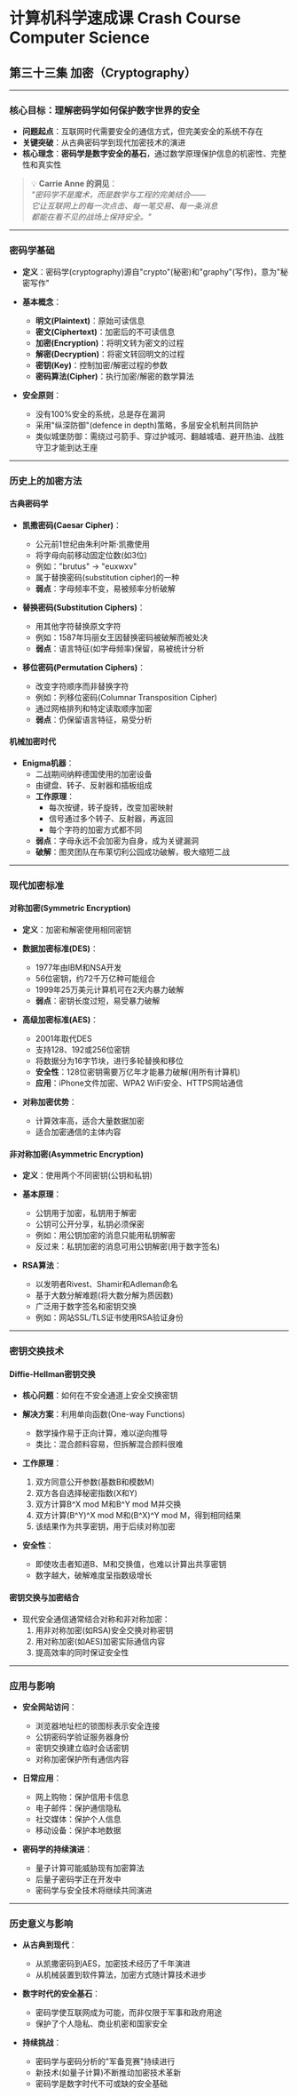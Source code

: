 # 计算机科学速成课 Crash Course Computer Science

## 第三十三集 加密（Cryptography）

---

### **核心目标：理解密码学如何保护数字世界的安全**

- **问题起点**：互联网时代需要安全的通信方式，但完美安全的系统不存在
- **关键突破**：从古典密码学到现代加密技术的演进
- **核心理念**：**密码学是数字安全的基石**，通过数学原理保护信息的机密性、完整性和真实性

> 💡 **Carrie Anne 的洞见**：  
> *"密码学不是魔术，而是数学与工程的完美结合——  
> 它让互联网上的每一次点击、每一笔交易、每一条消息  
> 都能在看不见的战场上保持安全。"*

---

### **密码学基础**

- **定义**：密码学(cryptography)源自"crypto"(秘密)和"graphy"(写作)，意为"秘密写作"
- **基本概念**：
  - **明文(Plaintext)**：原始可读信息
  - **密文(Ciphertext)**：加密后的不可读信息
  - **加密(Encryption)**：将明文转为密文的过程
  - **解密(Decryption)**：将密文转回明文的过程
  - **密钥(Key)**：控制加密/解密过程的参数
  - **密码算法(Cipher)**：执行加密/解密的数学算法

- **安全原则**：
  - 没有100%安全的系统，总是存在漏洞
  - 采用"纵深防御"(defence in depth)策略，多层安全机制共同防护
  - 类似城堡防御：需绕过弓箭手、穿过护城河、翻越城墙、避开热油、战胜守卫才能到达王座

---

### **历史上的加密方法**

#### **古典密码学**
- **凯撒密码(Caesar Cipher)**：
  - 公元前1世纪由朱利叶斯·凯撒使用
  - 将字母向前移动固定位数(如3位)
  - 例如："brutus" → "euxwxv"
  - 属于替换密码(substitution cipher)的一种
  - **弱点**：字母频率不变，易被频率分析破解

- **替换密码(Substitution Ciphers)**：
  - 用其他字符替换原文字符
  - 例如：1587年玛丽女王因替换密码被破解而被处决
  - **弱点**：语言特征(如字母频率)保留，易被统计分析

- **移位密码(Permutation Ciphers)**：
  - 改变字符顺序而非替换字符
  - 例如：列移位密码(Columnar Transposition Cipher)
  - 通过网格排列和特定读取顺序加密
  - **弱点**：仍保留语言特征，易受分析

#### **机械加密时代**
- **Enigma机器**：
  - 二战期间纳粹德国使用的加密设备
  - 由键盘、转子、反射器和插板组成
  - **工作原理**：
    - 每次按键，转子旋转，改变加密映射
    - 信号通过多个转子、反射器，再返回
    - 每个字符的加密方式都不同
  - **弱点**：字母永远不会加密为自身，成为关键漏洞
  - **破解**：图灵团队在布莱切利公园成功破解，极大缩短二战

---

### **现代加密标准**

#### **对称加密(Symmetric Encryption)**
- **定义**：加密和解密使用相同密钥
- **数据加密标准(DES)**：
  - 1977年由IBM和NSA开发
  - 56位密钥，约72千万亿种可能组合
  - 1999年25万美元计算机可在2天内暴力破解
  - **弱点**：密钥长度过短，易受暴力破解

- **高级加密标准(AES)**：
  - 2001年取代DES
  - 支持128、192或256位密钥
  - 将数据分为16字节块，进行多轮替换和移位
  - **安全性**：128位密钥需要万亿年才能暴力破解(用所有计算机)
  - **应用**：iPhone文件加密、WPA2 WiFi安全、HTTPS网站通信

- **对称加密优势**：
  - 计算效率高，适合大量数据加密
  - 适合加密通信的主体内容

#### **非对称加密(Asymmetric Encryption)**
- **定义**：使用两个不同密钥(公钥和私钥)
- **基本原理**：
  - 公钥用于加密，私钥用于解密
  - 公钥可公开分享，私钥必须保密
  - 例如：用公钥加密的消息只能用私钥解密
  - 反过来：私钥加密的消息可用公钥解密(用于数字签名)

- **RSA算法**：
  - 以发明者Rivest、Shamir和Adleman命名
  - 基于大数分解难题(将大数分解为质因数)
  - 广泛用于数字签名和密钥交换
  - 例如：网站SSL/TLS证书使用RSA验证身份

---

### **密钥交换技术**

#### **Diffie-Hellman密钥交换**
- **核心问题**：如何在不安全通道上安全交换密钥
- **解决方案**：利用单向函数(One-way Functions)
  - 数学操作易于正向计算，难以逆向推导
  - 类比：混合颜料容易，但拆解混合颜料很难

- **工作原理**：
  1. 双方同意公开参数(基数B和模数M)
  2. 双方各自选择秘密指数(X和Y)
  3. 双方计算B^X mod M和B^Y mod M并交换
  4. 双方计算(B^Y)^X mod M和(B^X)^Y mod M，得到相同结果
  5. 该结果作为共享密钥，用于后续对称加密

- **安全性**：
  - 即使攻击者知道B、M和交换值，也难以计算出共享密钥
  - 数字越大，破解难度呈指数级增长

#### **密钥交换与加密结合**
- 现代安全通信通常结合对称和非对称加密：
  1. 用非对称加密(如RSA)安全交换对称密钥
  2. 用对称加密(如AES)加密实际通信内容
  3. 提高效率的同时保证安全性

---

### **应用与影响**

- **安全网站访问**：
  - 浏览器地址栏的锁图标表示安全连接
  - 公钥密码学验证服务器身份
  - 密钥交换建立临时会话密钥
  - 对称加密保护所有通信内容

- **日常应用**：
  - 网上购物：保护信用卡信息
  - 电子邮件：保护通信隐私
  - 社交媒体：保护个人信息
  - 移动设备：保护本地数据

- **密码学的持续演进**：
  - 量子计算可能威胁现有加密算法
  - 后量子密码学正在开发中
  - 密码学与安全技术将继续共同演进

---

### **历史意义与影响**

- **从古典到现代**：
  - 从凯撒密码到AES，加密技术经历了千年演进
  - 从机械装置到软件算法，加密方式随计算技术进步

- **数字时代的安全基石**：
  - 密码学使互联网成为可能，而非仅限于军事和政府用途
  - 保护了个人隐私、商业机密和国家安全

- **持续挑战**：
  - 密码学与密码分析的"军备竞赛"持续进行
  - 新技术(如量子计算)不断推动加密技术革新
  - 密码学是数字时代不可或缺的安全基础